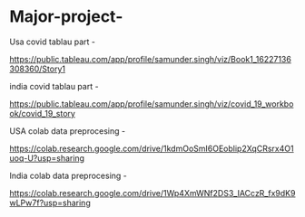 # Major-project-
Usa covid tablau part -

https://public.tableau.com/app/profile/samunder.singh/viz/Book1_16227136308360/Story1

india covid tablau part -

https://public.tableau.com/app/profile/samunder.singh/viz/covid_19_workbook/covid_19_story

USA colab data preprocesing -

https://colab.research.google.com/drive/1kdmOoSmI6OEoblip2XqCRsrx4O1uoq-U?usp=sharing

India colab data preprocesing -

https://colab.research.google.com/drive/1Wp4XmWNf2DS3_IACczR_fx9dK9wLPw7f?usp=sharing
